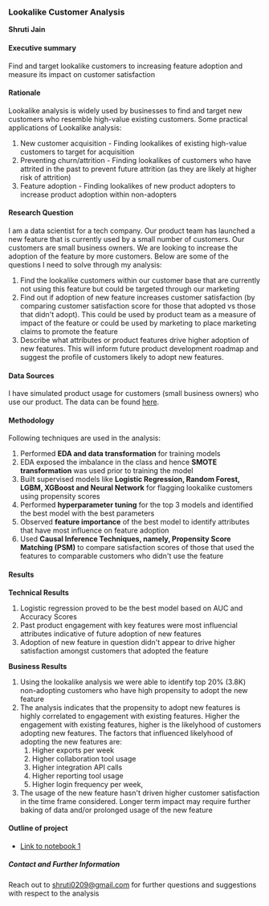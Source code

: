 ### Lookalike Customer Analysis 

**Shruti Jain**

#### Executive summary
Find and target lookalike customers to increasing feature adoption and measure its impact on customer satisfaction 

#### Rationale
Lookalike analysis is widely used by businesses to find and target new customers who resemble high-value existing customers. 
Some practical applications of Lookalike analysis: 
1. New customer acquisition - Finding lookalikes of existing high-value customers to target for acquisition
2. Preventing churn/attrition - Finding lookalikes of customers who have attrited in the past to prevent future attrition (as they are likely at higher risk of attrition)
3. Feature adoption - Finding lookalikes of new product adopters to increase product adoption within non-adopters 


#### Research Question
I am a data scientist for a tech company. Our product team has launched a new feature that is currently used by a small number of customers. Our customers are small business owners. We are looking to increase the adoption of the feature by more customers. Below are some of the questions I need to solve through my analysis:

1. Find the lookalike customers within our customer base that are currently not using this feature but could be targeted through our marketing
2. Find out if adoption of new feature increases customer satisfaction (by comparing customer satisfaction score for those that adopted vs those that didn't adopt). This could be used by product team as a measure of impact of the feature or could be used by marketing to place marketing claims to promote the feature
3. Describe what attributes or product features drive higher adoption of new features. This will inform future product development roadmap and suggest the profile of customers likely to adopt new features. 

#### Data Sources
I have simulated product usage for customers (small business owners) who use our product. The data can be found [here](https://github.com/shruti0209/LearnML_Capstone/tree/main/data). 

#### Methodology
Following techniques are used in the analysis: 
1. Performed **EDA and data transformation** for training models 
2. EDA exposed the imbalance in the class and hence **SMOTE transformation** was used prior to training the model 
3. Built supervised models like **Logistic Regression, Random Forest, LGBM, XGBoost and Neural Network** for flagging lookalike customers using propensity scores
4. Performed **hyperparameter tuning** for the top 3 models and identified the best model with the best parameters 
5. Observed **feature importance** of the best model to identify attributes that have most influence on feature adoption 
6. Used **Causal Inference Techniques, namely, Propensity Score Matching (PSM)** to compare satisfaction scores of those that used the features to comparable customers who didn't use the feature 

#### Results
**Technical Results**
1. Logistic regression proved to be the best model based on AUC and Accuracy Scores
2. Past product engagement with key features were most influencial attributes indicative of future adoption of new features
3. Adoption of new feature in question didn't appear to drive higher satisfaction amongst customers that adopted the feature

**Business Results**
1. Using the lookalike analysis we were able to identify top 20% (3.8K) non-adopting customers who have high propensity to adopt the new feature
2. The analysis indicates that the propensity to adopt new features is highly correlated to engagement with existing features. Higher the engagement with existing features, higher is the likelyhood of customers adopting new features. The factors that influenced likelyhood of adopting the new features are:
    1. Higher exports per week
    2. Higher collaboration tool usage
    3. Higher integration API calls
    4. Higher reporting tool usage
    5. Higher login frequency per week, 
3. The usage of the new feature hasn't driven higher customer satisfaction in the time frame considered. Longer term impact may require further baking of data and/or prolonged usage of the new feature  


#### Outline of project

- [Link to notebook 1](https://github.com/shruti0209/LearnML_Capstone/blob/main/Lookalike_Analysis.ipynb) 


##### Contact and Further Information
Reach out to shruti0209@gmail.com for further questions and suggestions with respect to the analysis 

